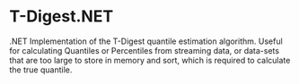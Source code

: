 # T-Digest.NET

.NET Implementation of the T-Digest quantile estimation algorithm. Useful for calculating Quantiles or Percentiles from streaming data, or data-sets that are too large to store in memory and sort, which is required to calculate the true quantile. 
